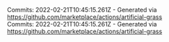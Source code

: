 Commits: 2022-02-21T10:45:15.261Z - Generated via https://github.com/marketplace/actions/artificial-grass
<br>
Commits: 2022-02-21T10:45:15.261Z - Generated via https://github.com/marketplace/actions/artificial-grass
<br>
